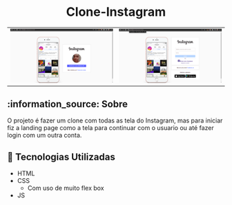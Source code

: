 <h1 align="center">Clone-Instagram</h1>
<table>
  <tr>
    <td><img src="img/princiapl.png" width=500px></td>
    <td><img src="img/secudaria.png" width=500px></td>
  </tr>
</table>

<h2> :information_source: Sobre</h2>

O projeto é fazer um clone com todas as tela do Instagram, mas para iniciar fiz a landing page como a tela para continuar com o usuario ou até fazer login com um outra conta.


## :rocket: Tecnologias Utilizadas 
  - HTML
  - CSS
      - Com uso de muito flex box
  - JS
